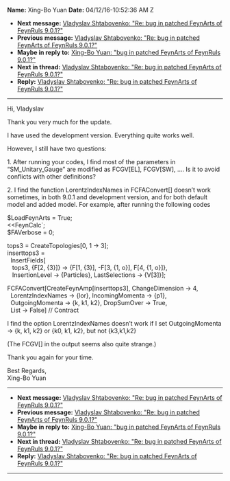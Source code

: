 **Name:** Xing-Bo Yuan
**Date:** 04/12/16-10:52:36 AM Z

  - **Next message:** [Vladyslav Shtabovenko: "Re: bug in patched
    FeynArts of FeynRuls 9.0.1?"](1044.html)
  - **Previous message:** [Vladyslav Shtabovenko: "Re: bug in patched
    FeynArts of FeynRuls 9.0.1?"](1042.html)
  - **Maybe in reply to:** [Xing-Bo Yuan: "bug in patched FeynArts of
    FeynRuls 9.0.1?"](1034.html)
  - **Next in thread:** [Vladyslav Shtabovenko: "Re: bug in patched
    FeynArts of FeynRuls 9.0.1?"](1119.html)
  - **Reply:** [Vladyslav Shtabovenko: "Re: bug in patched FeynArts of
    FeynRuls 9.0.1?"](1119.html)

-----

Hi, Vladyslav  

Thank you very much for the update.  

I have used the development version. Everything quite works well.  

However, I still have two questions:  

1\. After running your codes, I find most of the parameters in
“SM\_Unitary\_Gauge” are modified as FCGV[EL],
FCGV[SW], …. Is it to avoid conflicts with other definitions?  

2\. I find the function LorentzIndexNames in FCFAConvert[]
doesn’t work sometimes, in both 9.0.1 and development version, and for
both default model and added model. For example, after running the
following codes  

$LoadFeynArts = True;  
<<FeynCalc\`;  
$FAVerbose = 0;  

tops3 = CreateTopologies[0, 1 -\> 3];  
inserttops3 =  
  InsertFields[  
   tops3, {F[2, {3}]} -\> {F[1, {3}], -F[3, {1,
o}], F[4, {1, o}]},  
   InsertionLevel -\> {Particles}, LastSelections -\>
{V[3]}];  

FCFAConvert[CreateFeynAmp[inserttops3], ChangeDimension -\>
4,  
  LorentzIndexNames -\> {lor}, IncomingMomenta -\> {p1},  
  OutgoingMomenta -\> {k, k1, k2}, DropSumOver -\> True,  
  List -\> False] // Contract  

I find the option LorentzIndexNames doesn’t work if I set
OutgoingMomenta -\> {k, k1, k2} or {k0, k1, k2}, but not {k3,k1,k2}  

(The FCGV[] in the output seems also quite strange.)  

Thank you again for your time.  

Best Regards,  
Xing-Bo Yuan  

-----

  - **Next message:** [Vladyslav Shtabovenko: "Re: bug in patched
    FeynArts of FeynRuls 9.0.1?"](1044.html)
  - **Previous message:** [Vladyslav Shtabovenko: "Re: bug in patched
    FeynArts of FeynRuls 9.0.1?"](1042.html)
  - **Maybe in reply to:** [Xing-Bo Yuan: "bug in patched FeynArts of
    FeynRuls 9.0.1?"](1034.html)
  - **Next in thread:** [Vladyslav Shtabovenko: "Re: bug in patched
    FeynArts of FeynRuls 9.0.1?"](1119.html)
  - **Reply:** [Vladyslav Shtabovenko: "Re: bug in patched FeynArts of
    FeynRuls 9.0.1?"](1119.html)

-----

